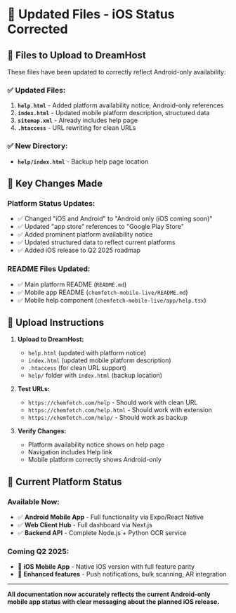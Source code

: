 # 🔄 Updated Files - iOS Status Corrected

## 📁 Files to Upload to DreamHost

These files have been updated to correctly reflect Android-only availability:

### ✅ **Updated Files:**
1. **`help.html`** - Added platform availability notice, Android-only references
2. **`index.html`** - Updated mobile platform description, structured data
3. **`sitemap.xml`** - Already includes help page
4. **`.htaccess`** - URL rewriting for clean URLs

### ✅ **New Directory:**
- **`help/index.html`** - Backup help page location

## 🎯 Key Changes Made

### **Platform Status Updates:**
- ✅ Changed "iOS and Android" to "Android only (iOS coming soon)"
- ✅ Updated "app store" references to "Google Play Store"
- ✅ Added prominent platform availability notice
- ✅ Updated structured data to reflect current platforms
- ✅ Added iOS release to Q2 2025 roadmap

### **README Files Updated:**
- ✅ Main platform README (`README.md`)
- ✅ Mobile app README (`chemfetch-mobile-live/README.md`) 
- ✅ Mobile help component (`chemfetch-mobile-live/app/help.tsx`)

## 🚀 Upload Instructions

1. **Upload to DreamHost:**
   - `help.html` (updated with platform notice)
   - `index.html` (updated mobile platform description)
   - `.htaccess` (for clean URL support)
   - `help/` folder with `index.html` (backup location)

2. **Test URLs:**
   - `https://chemfetch.com/help` - Should work with clean URL
   - `https://chemfetch.com/help.html` - Should work with extension
   - `https://chemfetch.com/help/` - Should work as backup

3. **Verify Changes:**
   - Platform availability notice shows on help page
   - Navigation includes Help link
   - Mobile platform correctly shows Android-only

## 📱 Current Platform Status

### **Available Now:**
- ✅ **Android Mobile App** - Full functionality via Expo/React Native
- ✅ **Web Client Hub** - Full dashboard via Next.js
- ✅ **Backend API** - Complete Node.js + Python OCR service

### **Coming Q2 2025:**
- 🔄 **iOS Mobile App** - Native iOS version with full feature parity
- 🔄 **Enhanced features** - Push notifications, bulk scanning, AR integration

---

**All documentation now accurately reflects the current Android-only mobile app status with clear messaging about the planned iOS release.**